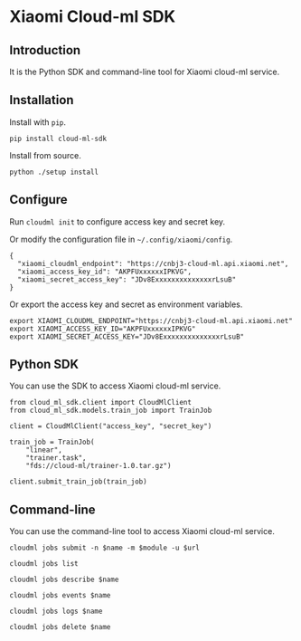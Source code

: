 # Xiaomi Cloud-ml SDK

## Introduction

It is the Python SDK and command-line tool for Xiaomi cloud-ml service.

## Installation

Install with `pip`.

```
pip install cloud-ml-sdk
```

Install from source.

```
python ./setup install
```

## Configure

Run `cloudml init` to configure access key and secret key.

Or modify the configuration file in `~/.config/xiaomi/config`.

```
{
  "xiaomi_cloudml_endpoint": "https://cnbj3-cloud-ml.api.xiaomi.net",
  "xiaomi_access_key_id": "AKPFUxxxxxxIPKVG",
  "xiaomi_secret_access_key": "JDv8ExxxxxxxxxxxxxxrLsuB"
}
```

Or export the access key and secret as environment variables.

```
export XIAOMI_CLOUDML_ENDPOINT="https://cnbj3-cloud-ml.api.xiaomi.net"
export XIAOMI_ACCESS_KEY_ID="AKPFUxxxxxxIPKVG"
export XIAOMI_SECRET_ACCESS_KEY="JDv8ExxxxxxxxxxxxxxrLsuB"
```

## Python SDK

You can use the SDK to access Xiaomi cloud-ml service.

```
from cloud_ml_sdk.client import CloudMlClient
from cloud_ml_sdk.models.train_job import TrainJob

client = CloudMlClient("access_key", "secret_key")

train_job = TrainJob(
    "linear",
    "trainer.task",
    "fds://cloud-ml/trainer-1.0.tar.gz")

client.submit_train_job(train_job)
```

## Command-line

You can use the command-line tool to access Xiaomi cloud-ml service.

```
cloudml jobs submit -n $name -m $module -u $url

cloudml jobs list

cloudml jobs describe $name

cloudml jobs events $name

cloudml jobs logs $name

cloudml jobs delete $name
```

